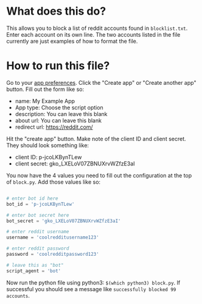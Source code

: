 # What does this do?
This allows you to block a list of reddit accounts found in `blocklist.txt`. Enter each account on its own line. The two accounts listed in the file currently are just examples of how to format the file.

# How to run this file?

Go to your [app preferences](https://www.reddit.com/prefs/apps). Click the "Create app" or "Create another app" button. Fill out the form like so:
 - name: My Example App
 - App type: Choose the script option
 - description: You can leave this blank
 - about url: You can leave this blank
 - redirect url: https://reddit.com/
 
Hit the "create app" button. Make note of the client ID and client secret. They should look something like:
 - client ID: p-jcoLKBynTLew
 - client secret: gko_LXELoV07ZBNUXrvWZfzE3aI
 
You now have the 4 values you need to fill out the configuration at the top of `block.py`. Add those values like so: 

```python

# enter bot id here
bot_id = 'p-jcoLKBynTLew'

# enter bot secret here
bot_secret = 'gko_LXELoV07ZBNUXrvWZfzE3aI'

# enter reddit username
username = 'coolredditusername123'

# enter reddit password
password = 'coolredditpassword123'

# leave this as "bot"
script_agent = 'bot'
```

Now run the python file using python3: `$(which python3) block.py`. If successful you should see a message like `successfully blocked 99 accounts`.
